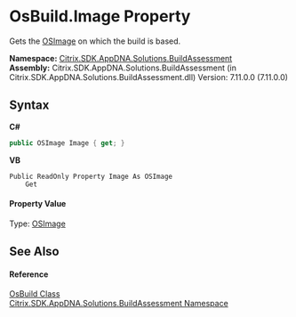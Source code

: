 # OsBuild.Image Property 
 

Gets the <a href="3392740e-a7b4-99c9-3be9-08c56344708c">OSImage</a> on which the build is based.

**Namespace:**&nbsp;[Citrix.SDK.AppDNA.Solutions.BuildAssessment](853bdb50-ea5c-dc0d-0be0-7254b6c38034.md)<br />**Assembly:**&nbsp;Citrix.SDK.AppDNA.Solutions.BuildAssessment (in Citrix.SDK.AppDNA.Solutions.BuildAssessment.dll) Version: 7.11.0.0 (7.11.0.0)

## Syntax

**C#**
```csharp
public OSImage Image { get; }
```

**VB**
```vbnet
Public ReadOnly Property Image As OSImage
	Get
```


#### Property Value
Type: <a href="3392740e-a7b4-99c9-3be9-08c56344708c">OSImage</a>

## See Also


#### Reference
<a href="e8275d04-0345-498b-6e89-72fc118dfb9b">OsBuild Class</a><br /><a href="853bdb50-ea5c-dc0d-0be0-7254b6c38034">Citrix.SDK.AppDNA.Solutions.BuildAssessment Namespace</a><br />
